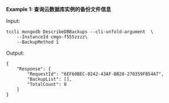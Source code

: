 **Example 1: 查询云数据库实例的备份文件信息**



Input: 

```
tccli mongodb DescribeDBBackups --cli-unfold-argument  \
    --InstanceId cmgo-f555zzzz\
    --BackupMethod 1
```

Output: 
```
{
    "Response": {
        "RequestId": "6EF60BEC-0242-43AF-BB20-270359FB54A7",
        "BackupList": [],
        "TotalCount": 0
    }
}
```

